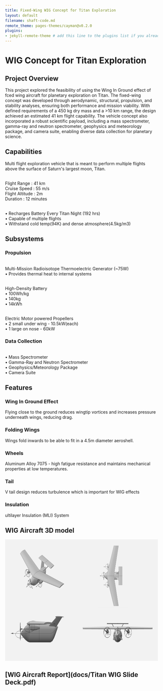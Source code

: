 ```yaml
---
title: Fixed-Wing WIG Concept for Titan Exploration
layout: default
filename: shaft-code.md
remote_theme: pages-themes/cayman@v0.2.0
plugins:
- jekyll-remote-theme # add this line to the plugins list if you already have one
--- 
```

# WIG Concept for Titan Exploration

## Project Overview
This project explored the feasibility of using the Wing In Ground effect of fced wing aircraft for planetary exploration on Titan.
The fixed-wing concept was developed through aerodynamic, structural, propulsion, and stability analyses, ensuring both performance and mission
viability. With defined requirements of a 450 kg dry mass and a >10 km range, the design achieved an estimated 41 km flight capability. The vehicle
concept also incorporated a robust scientific payload, including a mass spectrometer, gamma-ray and neutron spectrometer, geophysics and meteorology 
package, and camera suite, enabling diverse data collection for planetary science.

## Capabilities
Multi flight exploration vehicle that is meant to perform multiple flights above the surface of Saturn's largest moon, Titan.

<br/> Flight Range : 41 km
<br/> Cruise Speed : 55 m/s
<br/> Flight Altitude : 2m
<br/> Duration : 12 minutes

<br/> •  Recharges Battery Every Titan Night (192 hrs)
<br/> •  Capable of multiple flights
<br/> •  Withstand cold temp(94K) and dense atmosphere(4.5kg/m3)

## Subsystems
### Propulsion
<br/> Multi-Mission Radioisotope Thermoelectric Generator (~75W)
<br/>• Provides thermal heat to internal systems

<br/>High-Density Battery
<br/>• 100Wh/kg
<br/>• 140kg
<br/>• 14kWh

<br/>Electric Motor powered Propellers
<br/>• 2 small under wing - 10.5kW(each)
<br/>• 1 large on nose - 60kW

### Data Collection
<br/>• Mass Spectrometer
<br/>• Gamma-Ray and Neutron Spectrometer
<br/>• Geophysics/Meteorology Package
<br/>• Camera Suite



## Features
### Wing In Ground Effect
Flying close to the ground reduces wingtip vortices and increases pressure underneath wings, reducing drag. 
### Folding Wings
Wings fold inwards to be able to fit in a 4.5m diameter aeroshell.
### Wheels
Aluminum Alloy 7075 - high fatigue resistance and maintains mechanical properties at low temperatures.
### Tail
V tail design reduces turbulence which is important for WIG effects
### Insulation
ultilayer Insulation (MLI) System

## WIG Aircraft 3D model<br/>
<img width="600" height="400" alt="Image" src="docs/WIG CAD.png" /><br/>

## [WIG Aircraft Report](docs/Titan WIG Slide Deck.pdf)
